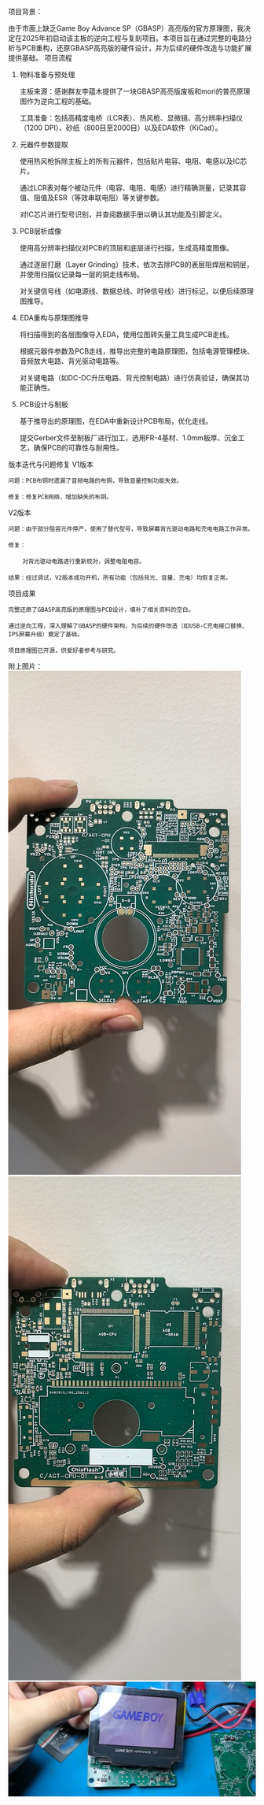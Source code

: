 项目背景：

由于市面上缺乏Game Boy Advance SP（GBASP）高亮版的官方原理图，我决定在2025年初启动该主板的逆向工程与复刻项目。本项目旨在通过完整的电路分析与PCB重构，还原GBASP高亮版的硬件设计，并为后续的硬件改造与功能扩展提供基础。
项目流程
1. 物料准备与预处理

    主板来源：感谢群友李蕴木提供了一块GBASP高亮版废板和mori的普亮原理图作为逆向工程的基础。

    工具准备：包括高精度电桥（LCR表）、热风枪、显微镜、高分辨率扫描仪（1200 DPI）、砂纸（800目至2000目）以及EDA软件（KiCad）。

2. 元器件参数提取

    使用热风枪拆除主板上的所有元器件，包括贴片电容、电阻、电感以及IC芯片。

    通过LCR表对每个被动元件（电容、电阻、电感）进行精确测量，记录其容值、阻值及ESR（等效串联电阻）等关键参数。

    对IC芯片进行型号识别，并查阅数据手册以确认其功能及引脚定义。

3. PCB层析成像

    使用高分辨率扫描仪对PCB的顶层和底层进行扫描，生成高精度图像。

    通过逐层打磨（Layer Grinding）技术，依次去除PCB的表层阻焊层和铜层，并使用扫描仪记录每一层的铜走线布局。

    对关键信号线（如电源线、数据总线、时钟信号线）进行标记，以便后续原理图推导。

4. EDA重构与原理图推导

    将扫描得到的各层图像导入EDA，使用位图转矢量工具生成PCB走线。

    根据元器件参数及PCB走线，推导出完整的电路原理图，包括电源管理模块、音频放大电路、背光驱动电路等。

    对关键电路（如DC-DC升压电路、背光控制电路）进行仿真验证，确保其功能正确性。

5. PCB设计与制板

    基于推导出的原理图，在EDA中重新设计PCB布局，优化走线。

    提交Gerber文件至制板厂进行加工，选用FR-4基材、1.0mm板厚、沉金工艺，确保PCB的可靠性与耐用性。

版本迭代与问题修复
V1版本

    问题：PCB布铜时遗漏了音频电路的布铜，导致音量控制功能失效。

    修复：修复PCB网络，增加缺失的布铜。

V2版本

    问题：由于部分阻容元件停产，使用了替代型号，导致屏幕背光驱动电路和充电电路工作异常。

    修复：

        对背光驱动电路进行重新校对，调整电阻电容。

    结果：经过调试，V2版本成功开机，所有功能（包括背光、音量、充电）均恢复正常。

项目成果

    完整还原了GBASP高亮版的原理图与PCB设计，填补了相关资料的空白。

    通过逆向工程，深入理解了GBASP的硬件架构，为后续的硬件改造（如USB-C充电接口替换、IPS屏幕升级）奠定了基础。

    项目原理图已开源，供爱好者参考与研究。
附上图片：
![top.jpg](top.jpg)
![bottom.jpg](bottom.jpg)
![run_success.jpg](run_success.jpg)